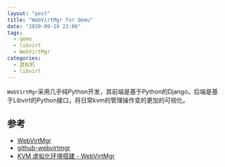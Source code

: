 ```yaml
---
layout: "post"
title: "WebVirtMgr for Qemu"
date: "2020-09-19 23:06"
tags:
  - qemu
  - libvirt
  - WebVirtMgr
categories:
  - 虚拟机
  - libvirt
---
```


`WebVirtMgr`采用几乎纯Python开发，其前端是基于Python的Django，后端是基于Libvirt的Python接口，将日常kvm的管理操作变的更加的可视化。

<!--more-->

## 参考

- [WebVirtMgr](http://retspen.github.io/)
- [github-webvirtmgr](https://github.com/retspen/webvirtmgr)
- [KVM 虚拟化环境搭建 - WebVirtMgr](https://zhuanlan.zhihu.com/p/49120559)

